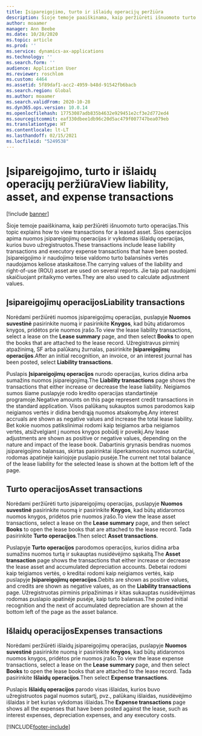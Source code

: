 ```yaml
---
title: Įsipareigojimo, turto ir išlaidų operacijų peržiūra
description: Šioje temoje paaiškinama, kaip peržiūrėti išnuomoto turto operacijas. Šios operacijos apima nuomos įsipareigojimų operacijas ir vykdomas išlaidų operacijas, kurios buvo užregistruotos.
author: moaamer
manager: Ann Beebe
ms.date: 10/28/2020
ms.topic: article
ms.prod: ''
ms.service: dynamics-ax-applications
ms.technology: ''
ms.search.form: ''
audience: Application User
ms.reviewer: roschlom
ms.custom: 4464
ms.assetid: 5f89daf1-acc2-4959-b48d-91542fb6bacb
ms.search.region: Global
ms.author: moaamer
ms.search.validFrom: 2020-10-28
ms.dyn365.ops.version: 10.0.14
ms.openlocfilehash: 17753087adb835b4632e929451e2cf3e2d772ed4
ms.sourcegitcommit: eaf330dbee1db96c20d5ac479f007747bea079eb
ms.translationtype: HT
ms.contentlocale: lt-LT
ms.lasthandoff: 02/15/2021
ms.locfileid: "5249538"
---
```

# <a name="view-liability-asset-and-expense-transactions"></a><span data-ttu-id="b10f3-104">Įsipareigojimo, turto ir išlaidų operacijų peržiūra</span><span class="sxs-lookup"><span data-stu-id="b10f3-104">View liability, asset, and expense transactions</span></span>

[!include [banner](../includes/banner.md)]

<span data-ttu-id="b10f3-105">Šioje temoje paaiškinama, kaip peržiūrėti išnuomoto turto operacijas.</span><span class="sxs-lookup"><span data-stu-id="b10f3-105">This topic explains how to view transactions for a leased asset.</span></span> <span data-ttu-id="b10f3-106">Šios operacijos apima nuomos įsipareigojimų operacijas ir vykdomas išlaidų operacijas, kurios buvo užregistruotos.</span><span class="sxs-lookup"><span data-stu-id="b10f3-106">These transactions include lease liability transactions and executory expense transactions that have been posted.</span></span> <span data-ttu-id="b10f3-107">Įsipareigojimo ir naudojimo teise valdomo turto balansinės vertės naudojamos keliose ataskaitose.</span><span class="sxs-lookup"><span data-stu-id="b10f3-107">The carrying values of the liability and right-of-use (ROU) asset are used on several reports.</span></span> <span data-ttu-id="b10f3-108">Jie taip pat naudojami skaičiuojant pritaikymo vertes.</span><span class="sxs-lookup"><span data-stu-id="b10f3-108">They are also used to calculate adjustment values.</span></span>

## <a name="liability-transactions"></a><span data-ttu-id="b10f3-109">Įsipareigojimų operacijos</span><span class="sxs-lookup"><span data-stu-id="b10f3-109">Liability transactions</span></span>

<span data-ttu-id="b10f3-110">Norėdami peržiūrėti nuomos įsipareigojimų operacijas, puslapyje **Nuomos suvestinė** pasirinkite nuomą ir pasirinkite **Knygos**, kad būtų atidaromos knygos, pridėtos prie nuomos įrašo.</span><span class="sxs-lookup"><span data-stu-id="b10f3-110">To view the lease liability transactions, select a lease on the **Lease summary** page, and then select **Books** to open the books that are attached to the lease record.</span></span> <span data-ttu-id="b10f3-111">Užregistravus pirminį atpažinimą, SF arba palūkanų žurnalas, pasirinkite **Įsipareigojimų operacijos**.</span><span class="sxs-lookup"><span data-stu-id="b10f3-111">After an initial recognition, an invoice, or an interest journal has been posted, select **Liability transactions**.</span></span>

<span data-ttu-id="b10f3-112">Puslapis **Įsipareigojimų operacijos** nurodo operacijas, kurios didina arba sumažins nuomos įsipareigojimą.</span><span class="sxs-lookup"><span data-stu-id="b10f3-112">The **Liability transactions** page shows the transactions that either increase or decrease the lease liability.</span></span> <span data-ttu-id="b10f3-113">Neigiamos sumos šiame puslapyje rodo kredito operacijas standartinėje programoje.</span><span class="sxs-lookup"><span data-stu-id="b10f3-113">Negative amounts on this page represent credit transactions in the standard application.</span></span> <span data-ttu-id="b10f3-114">Visos palūkanų sukauptos sumos parodomos kaip neigiamos vertės ir didina bendrąją nuomos atsakomybę.</span><span class="sxs-lookup"><span data-stu-id="b10f3-114">Any interest accruals are shown as negative values and increase the total lease liability.</span></span> <span data-ttu-id="b10f3-115">Bet kokie nuomos patikslinimai rodomi kaip teigiamos arba neigiamos vertės, atsižvelgiant į nuomos knygos pobūdį ir poveikį.</span><span class="sxs-lookup"><span data-stu-id="b10f3-115">Any lease adjustments are shown as positive or negative values, depending on the nature and impact of the lease book.</span></span> <span data-ttu-id="b10f3-116">Dabartinis grynasis bendras nuomos įsipareigojimo balansas, skirtas pasirinktai išperkamosios nuomos sutarčiai, rodomas apatinėje kairiojoje puslapio pusėje.</span><span class="sxs-lookup"><span data-stu-id="b10f3-116">The current net total balance of the lease liability for the selected lease is shown at the bottom left of the page.</span></span>

## <a name="asset-transactions"></a><span data-ttu-id="b10f3-117">Turto operacijos</span><span class="sxs-lookup"><span data-stu-id="b10f3-117">Asset transactions</span></span>

<span data-ttu-id="b10f3-118">Norėdami peržiūrėti turto įsipareigojimų operacijas, puslapyje **Nuomos suvestinė** pasirinkite nuomą ir pasirinkite **Knygos**, kad būtų atidaromos nuomos knygos, pridėtos prie nuomos įrašo.</span><span class="sxs-lookup"><span data-stu-id="b10f3-118">To view the lease asset transactions, select a lease on the **Lease summary** page, and then select **Books** to open the lease books that are attached to the lease record.</span></span> <span data-ttu-id="b10f3-119">Tada pasirinkite **Turto operacijos**.</span><span class="sxs-lookup"><span data-stu-id="b10f3-119">Then select **Asset transactions**.</span></span>

<span data-ttu-id="b10f3-120">Puslapyje **Turto operacijos** parodomos operacijos, kurios didina arba sumažins nuomos turtą ir sukauptas nusidėvėjimo sąskaitą.</span><span class="sxs-lookup"><span data-stu-id="b10f3-120">The **Asset transaction** page shows the transactions that either increase or decrease the lease asset and accumulated depreciation accounts.</span></span> <span data-ttu-id="b10f3-121">Debetai rodomi kaip teigiamos vertės, o kreditai rodomi kaip neigiamos vertės, kaip puslapyje **Įsipareigojimų operacijos**.</span><span class="sxs-lookup"><span data-stu-id="b10f3-121">Debits are shown as positive values, and credits are shown as negative values, as on the **Liability transactions** page.</span></span> <span data-ttu-id="b10f3-122">Užregistruotas pirminis pripažinimas ir kitas sukauptas nusidėvėjimas rodomas puslapio apatinėje pusėje, kaip turto balansas.</span><span class="sxs-lookup"><span data-stu-id="b10f3-122">The posted initial recognition and the next of accumulated depreciation are shown at the bottom left of the page as the asset balance.</span></span> 

## <a name="expenses-transactions"></a><span data-ttu-id="b10f3-123">Išlaidų operacijos</span><span class="sxs-lookup"><span data-stu-id="b10f3-123">Expenses transactions</span></span>

<span data-ttu-id="b10f3-124">Norėdami peržiūrėti išlaidų įsipareigojimų operacijas, puslapyje **Nuomos suvestinė** pasirinkite nuomą ir pasirinkite **Knygos**, kad būtų atidaromos nuomos knygos, pridėtos prie nuomos įrašo.</span><span class="sxs-lookup"><span data-stu-id="b10f3-124">To view the lease expense transactions, select a lease on the **Lease summary** page, and then select **Books** to open the lease books that are attached to the lease record.</span></span> <span data-ttu-id="b10f3-125">Tada pasirinkite **Išlaidų operacijos**.</span><span class="sxs-lookup"><span data-stu-id="b10f3-125">Then select **Expense transactions**.</span></span>

<span data-ttu-id="b10f3-126">Puslapis **Išlaidų operacijos** parodo visas išlaidas, kurios buvo užregistruotos pagal nuomos sutartį, pvz., palūkanų išlaidas, nusidėvėjimo išlaidas ir bet kurias vykdomas išlaidas.</span><span class="sxs-lookup"><span data-stu-id="b10f3-126">The **Expense transactions** page shows all the expenses that have been posted against the lease, such as interest expenses, depreciation expenses, and any executory costs.</span></span>


[!INCLUDE[footer-include](../../includes/footer-banner.md)]